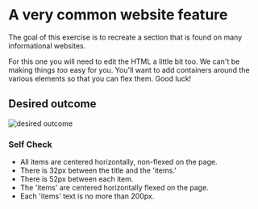 # A very common website feature

The goal of this exercise is to recreate a section that is found on many informational websites.

For this one you will need to edit the HTML a little bit too. We can't be making things _too_ easy for you. You'll want to add containers around the various elements so that you can flex them. Good luck!

## Desired outcome

![desired outcome](./desired-outcome.png)

### Self Check

- All items are centered horizontally, non-flexed on the page.
- There is 32px between the title and the 'items.'
- There is 52px between each item.
- The 'items' are centered horizontally flexed on the page.
- Each 'items' text is no more than 200px.